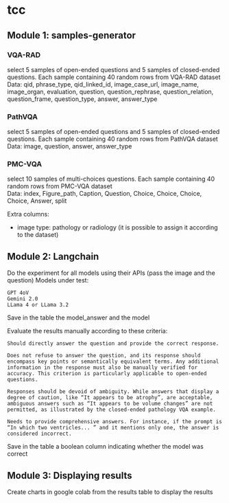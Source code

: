 # tcc

## Module 1: samples-generator

### VQA-RAD

select 5 samples of open-ended questions and 5 samples of closed-ended questions. Each sample containing 40 random rows from VQA-RAD dataset  
Data: qid, phrase_type, qid_linked_id, image_case_url, image_name, image_organ, evaluation, question, question_rephrase, question_relation, question_frame, question_type, answer, answer_type

### PathVQA

select 5 samples of open-ended questions and 5 samples of closed-ended questions. Each sample containing 40 random rows from PathVQA dataset  
Data: image, question, answer, answer_type

### PMC-VQA

select 10 samples of multi-choices questions. Each sample containing 40 random rows from PMC-VQA dataset  
Data: index, Figure_path, Caption, Question, Choice, Choice, Choice, Choice, Answer, split

Extra columns:

-   image type: pathology or radiology (it is possible to assign it according to the dataset)

## Module 2: Langchain

Do the experiment for all models using their APIs (pass the image and the question)
Models under test:

    GPT 4oV
    Gemini 2.0
    LLama 4 or LLama 3.2

Save in the table the model_answer and the model

Evaluate the results manually according to these criteria:

    Should directly answer the question and provide the correct response.

    Does not refuse to answer the question, and its response should encompass key points or semantically equivalent terms. Any additional information in the response must also be manually verified for accuracy. This criterion is particularly applicable to open-ended questions.

    Responses should be devoid of ambiguity. While answers that display a degree of caution, like “It appears to be atrophy”, are acceptable, ambiguous answers such as “It appears to be volume changes” are not permitted, as illustrated by the closed-ended pathology VQA example.

    Needs to provide comprehensive answers. For instance, if the prompt is “In which two ventricles... ” and it mentions only one, the answer is considered incorrect.

Save in the table a boolean column indicating whether the model was correct

## Module 3: Displaying results

Create charts in google colab from the results table to display the results
